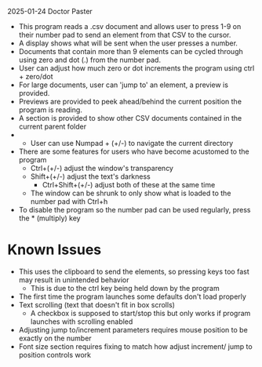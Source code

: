 2025-01-24
Doctor Paster

- This program reads a .csv document and allows user to press 1-9 on their number pad to send an element from that CSV to the cursor.
- A display shows what will be sent when the user presses a number.
- Documents that contain more than 9 elements can be cycled through using zero and dot (.) from the number pad.
- User can adjust how much zero or dot increments the program using ctrl + zero/dot
- For large documents, user can 'jump to' an element, a preview is provided. 
- Previews are provided to peek ahead/behind the current position the program is reading. 
- A section is provided to show other CSV documents contained in the current parent folder
- - User can use Numpad + (+/-) to navigate the current directory
- There are some features for users who have become acustomed to the program
  - Ctrl+(+/-) adjust the window's transparency
  - Shift+(+/-) adjust the text's darkness
    - Ctrl+Shift+(+/-) adjust both of these at the same time
  - The window can be shrunk to only show what is loaded to the number pad with Ctrl+h
- To disable the program so the number pad can be used regularly, press the * (multiply) key

# Known Issues
- This uses the clipboard to send the elements, so pressing keys too fast may result in unintended behavior
  - This is due to the ctrl key being held down by the program
- The first time the program launches some defaults don't load properly
- Text scrolling (text that doesn't fit in box scrolls)
  - A checkbox is supposed to start/stop this but only works if program launches with scrolling enabled
- Adjusting jump to/increment parameters requires mouse position to be exactly on the number
- Font size section requires fixing to match how adjust increment/ jump to position controls work
